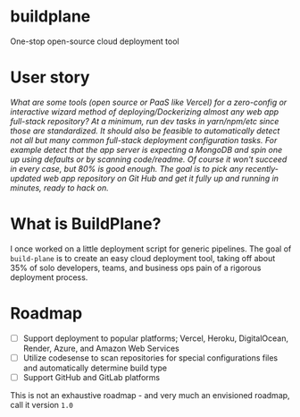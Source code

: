 # buildplane
One-stop open-source cloud deployment tool

# User story

_What are some tools (open source or PaaS like Vercel) for a zero-config or interactive wizard method of deploying/Dockerizing almost any web app full-stack repository? At a minimum, run dev tasks in yarn/npm/etc since those are standardized.
 It should also be feasible to automatically detect not all but many common full-stack deployment configuration tasks.
For example detect that the app server is expecting a MongoDB and spin one up using defaults or by scanning code/readme. Of course it won't succeed in every case, but 80% is good enough.
The goal is to pick any recently-updated web app repository on Git Hub and get it fully up and running in minutes, ready to hack on._

# What is BuildPlane?

I once worked on a little deployment script for generic pipelines. The goal of `build-plane` is to create an easy cloud deployment tool, taking off about 35% of solo developers, teams, and business ops pain of a rigorous deployment process.


# Roadmap

- [ ] Support deployment to popular platforms; Vercel, Heroku, DigitalOcean, Render, Azure, and Amazon Web Services
- [ ] Utilize codesense to scan repositories for special configurations files and automatically determine build type
- [ ] Support GitHub and GitLab platforms

This is not an exhaustive roadmap - and very much an envisioned roadmap, call it version `1.0` 
